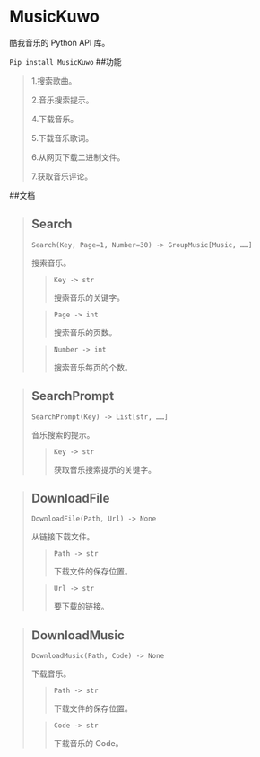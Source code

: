 # MusicKuwo
酷我音乐的 Python API 库。

`Pip install MusicKuwo`
##功能
> 1.搜索歌曲。
>
> 2.音乐搜索提示。
> 
> 4.下载音乐。
> 
> 5.下载音乐歌词。
> 
> 6.从网页下载二进制文件。
> 
> 7.获取音乐评论。

##文档
> ## Search
> `Search(Key, Page=1, Number=30) -> GroupMusic[Music, ……]`
> 
> 搜索音乐。
> 
> > `Key -> str`
> > 
> > 搜索音乐的关键字。
> 
> > `Page -> int`
> >
> > 搜索音乐的页数。
> 
> > `Number -> int`
> > 
> > 搜索音乐每页的个数。

> ## SearchPrompt
> `SearchPrompt(Key) -> List[str, ……]`
> 
> 音乐搜索的提示。
> 
> > `Key -> str`
> >
> > 获取音乐搜索提示的关键字。

> ## DownloadFile
>`DownloadFile(Path, Url) -> None`
> 
> 从链接下载文件。
> 
> > `Path -> str`
> >
> > 下载文件的保存位置。
> 
> > `Url -> str`
> > 
> > 要下载的链接。

> ## DownloadMusic
>`DownloadMusic(Path, Code) -> None`
> 
> 下载音乐。
> 
> > `Path -> str`
> >
> > 下载文件的保存位置。
> 
> > `Code -> str`
> > 
> > 下载音乐的 Code。

